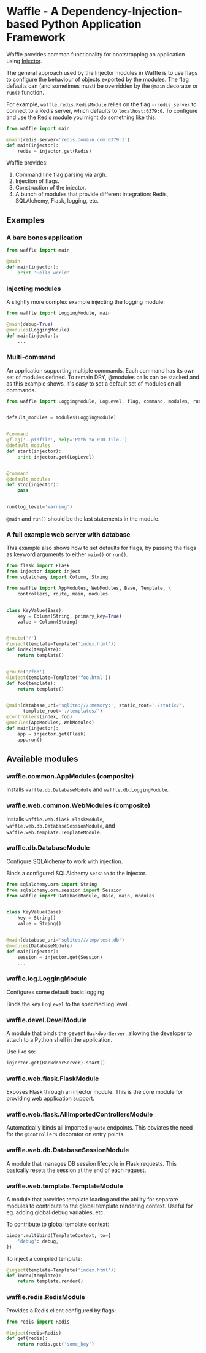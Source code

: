 # Waffle - A Dependency-Injection-based Python Application Framework

Waffle provides common functionality for bootstrapping an application using [Injector](https://github.com/alecthomas/injector).

The general approach used by the Injector modules in Waffle is to use flags to configure the behaviour of objects exported by the modules. The flag defaults can (and sometimes must) be overridden by the `@main` decorator or `run()` function.

For example, `waffle.redis.RedisModule` relies on the flag `--redis_server` to connect to a Redis server, which defaults to `localhost:6379:0`. To configure and use the Redis module you might do something like this:

```python
from waffle import main

@main(redis_server='redis.domain.com:6379:1')
def main(injector):
    redis = injector.get(Redis)
```

Waffle provides:

1. Command line flag parsing via argh.
2. Injection of flags.
3. Construction of the injector.
4. A bunch of modules that provide different integration: Redis, SQLAlchemy, Flask, logging, etc.

## Examples

### A bare bones application

```python
from waffle import main

@main
def main(injector):
    print 'Hello world'
```

### Injecting modules

A slightly more complex example injecting the logging module:

```python
from waffle import LoggingModule, main

@main(debug=True)
@modules(LoggingModule)
def main(injector):
    ...
```

### Multi-command

An application supporting multiple commands. Each command has its own set of modules defined. To remain DRY, @modules calls can be stacked and as this example shows, it's easy to set a default set of modules on all commands.

```python
from waffle import LoggingModule, LogLevel, flag, command, modules, run


default_modules = modules(LoggingModule)


@command
@flag('--pidfile', help='Path to PID file.')
@default_modules
def start(injector):
    print injector.get(LogLevel)


@command
@default_modules
def stop(injector):
    pass


run(log_level='warning')
```

`@main` and `run()` should be the last statements in the module.

### A full example web server with database

This example also shows how to set defaults for flags, by passing the flags as keyword arguments to either `main()` or `run()`.


```python
from flask import Flask
from injector import inject
from sqlalchemy import Column, String

from waffle import AppModules, WebModules, Base, Template, \
    controllers, route, main, modules


class KeyValue(Base):
    key = Column(String, primary_key=True)
    value = Column(String)


@route('/')
@inject(template=Template('index.html'))
def index(template):
    return template()


@route('/foo')
@inject(template=Template('foo.html'))
def foo(template):
    return template()


@main(database_uri='sqlite:///:memory:', static_root='./static/',
      template_root='./templates/')
@controllers(index, foo)
@modules(AppModules, WebModules)
def main(injector):
    app = injector.get(Flask)
    app.run()

```

## Available modules

### waffle.common.AppModules (composite)

Installs `waffle.db.DatabaseModule` and `waffle.db.LoggingModule`.

### waffle.web.common.WebModules (composite)

Installs `waffle.web.flask.FlaskModule`, `waffle.web.db.DatabaseSessionModule`, and `waffle.web.template.TemplateModule`.

### waffle.db.DatabaseModule

Configure SQLAlchemy to work with injection.

Binds a configured SQLAlchemy `Session` to the injector.

```python
from sqlalchemy.orm import String
from sqlalchemy.orm.session import Session
from waffle import DatabaseModule, Base, main, modules


class KeyValue(Base):
    key = String()
    value = String()


@main(database_uri='sqlite:///tmp/test.db')
@modules(DatabaseModule)
def main(injector):
    session = injector.get(Session)
    ...
```

### waffle.log.LoggingModule

Configures some default basic logging.

Binds the key `LogLevel` to the specified log level.

### waffle.devel.DevelModule

A module that binds the gevent `BackdoorServer`, allowing the developer to attach to a Python shell in the application.

Use like so:

```python
injector.get(BackdoorServer).start()
```

### waffle.web.flask.FlaskModule

Exposes Flask through an injector module. This is the core module for providing web application support.

### waffle.web.flask.AllImportedControllersModule

Automatically binds all imported `@route` endpoints. This obviates the need for the `@controllers` decorator on entry points.

### waffle.web.db.DatabaseSessionModule

A module that manages DB session lifecycle in Flask requests. This basically resets the session at the end of each request.

### waffle.web.template.TemplateModule

A module that provides template loading and the ability for separate modules to contribute to the global template rendering context. Useful for eg. adding global debug variables, etc.

To contribute to global template context:

```python
binder.multibind(TemplateContext, to={
    'debug': debug,
})
```

To inject a compiled template:

```python
@inject(template=Template('index.html'))
def index(template):
    return template.render()
```

### waffle.redis.RedisModule

Provides a Redis client configured by flags:

```python
from redis import Redis

@inject(redis=Redis)
def get(redis):
    return redis.get('some_key')
```
